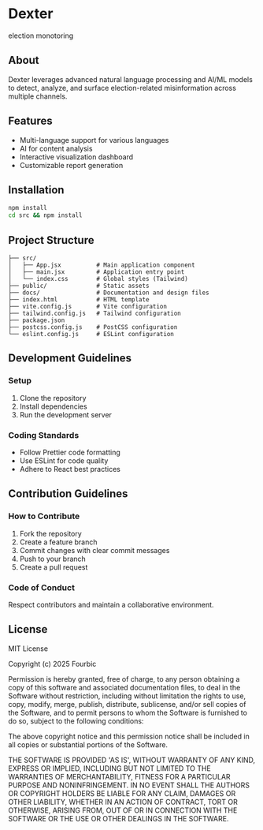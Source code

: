 # Dexter
election monotoring

## About
Dexter leverages advanced natural language processing and AI/ML models to detect, analyze, and surface election-related misinformation across multiple channels.

## Features
- Multi-language support for various languages
- AI for content analysis
- Interactive visualization dashboard
- Customizable report generation

## Installation

```bash
npm install
cd src && npm install
```

## Project Structure
```
├── src/
│   ├── App.jsx          # Main application component
│   ├── main.jsx         # Application entry point
│   └── index.css        # Global styles (Tailwind)
├── public/              # Static assets
├── docs/                # Documentation and design files
├── index.html           # HTML template
├── vite.config.js       # Vite configuration
├── tailwind.config.js   # Tailwind configuration
├── package.json
├── postcss.config.js    # PostCSS configuration
└── eslint.config.js     # ESLint configuration
```

## Development Guidelines

### Setup
1. Clone the repository
2. Install dependencies
3. Run the development server

### Coding Standards
- Follow Prettier code formatting
- Use ESLint for code quality
- Adhere to React best practices

## Contribution Guidelines

### How to Contribute
1. Fork the repository
2. Create a feature branch
3. Commit changes with clear commit messages
4. Push to your branch
5. Create a pull request

### Code of Conduct
Respect contributors and maintain a collaborative environment.

## License

 MIT License

Copyright (c) 2025 Fourbic

Permission is hereby granted, free of charge, to any person obtaining a copy
of this software and associated documentation files, to deal in the Software
without restriction, including without limitation the rights to use, copy,
modify, merge, publish, distribute, sublicense, and/or sell copies of the
Software, and to permit persons to whom the Software is furnished to do so,
subject to the following conditions:

The above copyright notice and this permission notice shall be included in all
copies or substantial portions of the Software.

THE SOFTWARE IS PROVIDED 'AS IS', WITHOUT WARRANTY OF ANY KIND, EXPRESS OR
IMPLIED, INCLUDING BUT NOT LIMITED TO THE WARRANTIES OF MERCHANTABILITY,
FITNESS FOR A PARTICULAR PURPOSE AND NONINFRINGEMENT. IN NO EVENT SHALL THE
AUTHORS OR COPYRIGHT HOLDERS BE LIABLE FOR ANY CLAIM, DAMAGES OR OTHER
LIABILITY, WHETHER IN AN ACTION OF CONTRACT, TORT OR OTHERWISE, ARISING FROM,
OUT OF OR IN CONNECTION WITH THE SOFTWARE OR THE USE OR OTHER DEALINGS IN THE
SOFTWARE.
```